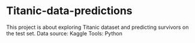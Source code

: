 # Titanic-data-predictions
This project is about exploring Titanic dataset and predicting survivors on the test set. Data source: Kaggle Tools: Python
